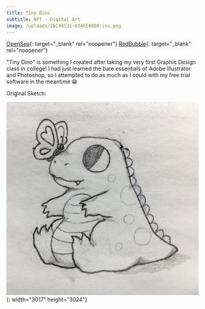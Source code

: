 ```yaml
---
title: Tiny Dino
subtitle: NFT - Digital Art
image: /uploads/20190131-034654000-ios.png
---
```


[OpenSea](https://opensea.io/assets/0x495f947276749ce646f68ac8c248420045cb7b5e/24445525836401632916940284507885607335195900706811382908720840339702753001473){: target="_blank" rel="noopener"}
[RedBubble](https://www.redbubble.com/shop/ap/36679484){: target="_blank" rel="noopener"}

"Tiny Dino" is something I created after taking my very first Graphic Design class in college\! I had just learned the bare essentials of Adobe Illustrator and Photoshop, so I attempted to do as much as I could with my free trial software in the meantime 😁

Original Sketch:

![](/uploads/20190129-040321969-ios.jpg){: width="3017" height="3024"}
